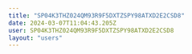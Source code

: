 ```yaml
---
title: "SP04K3THZ024QM93R9F5DXTZSPY98ATXD2E2CSD8"
date: 2024-03-07T11:04:43.205Z
user: SP04K3THZ024QM93R9F5DXTZSPY98ATXD2E2CSD8
layout: "users"
---
```

    